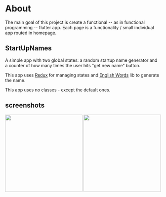 # About

The main goal of this project is create a functional -- as in functional programming -- flutter app. Each page is a functionality / small individual app routed in homepage.

## StartUpNames

A simple app with two global states: a random startup name generator and a counter of how many times the user hits "get new name" button.

This app uses [Redux](https://pub.dev/packages/redux) for managing states and [English Words](https://pub.dev/packages/english_words) lib to generate the name.

This app uses no classes - except the default ones.

## screenshots

<img src="https://github.com/Viglioni/two_state_app/blob/master/screenshots/Screen%20Shot%202020-05-02%20at%2023.32.24.png" width=250 /> <img src="https://github.com/Viglioni/two_state_app/blob/master/screenshots/Screen%20Shot%202020-05-02%20at%2023.32.35.png" width=250/>
